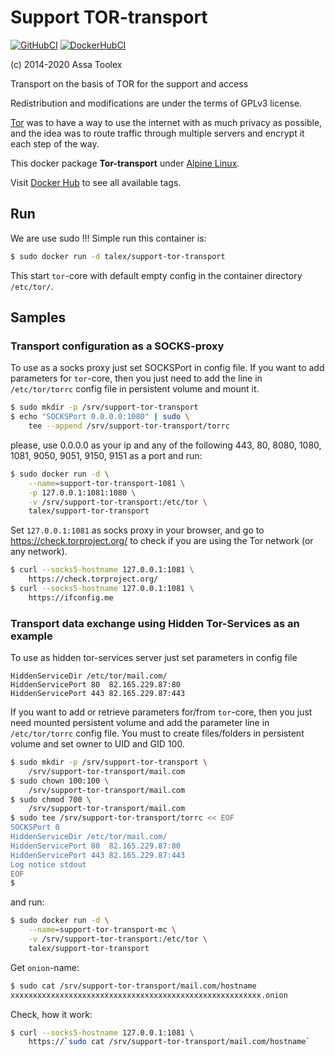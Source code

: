 
# Support TOR-transport

[![GitHubCI](https://github.com/-/-.svg?style=svg)](https://github.com/-/-/talex/support-tor-transport)
[![DockerHubCI](https://dockerhub.com/-/-.svg?style=svg)](https://dockerhub.com/-/-/talex/support-tor-transport)

(c) 2014-2020 Assa Toolex

Transport on the basis of TOR for the support
and access

Redistribution and modifications are under
the terms of GPLv3 license.

[Tor][1] was to have a way to use the internet
with as much privacy as possible, and the idea
was to route traffic through multiple servers
and encrypt it each step of the way.

This docker package **Tor-transport**
under [Alpine Linux][2].

Visit [Docker Hub][3] to see all available tags.

[1]: https://www.torproject.org/
[2]: https://alpinelinux.org/
[3]: https://hub.docker.com/r/talex/support-tor-transport/


## Run

We are use sudo !!!
Simple run this container is:
```sh
$ sudo docker run -d talex/support-tor-transport
```
This start `tor`-core with default empty config
in the container directory `/etc/tor/`.


## Samples

### Transport configuration as a SOCKS-proxy

To use as a socks proxy just set SOCKSPort in 
config file.
If you want to add parameters for `tor`-core, then 
you just need to add the line in `/etc/tor/torrc` 
config file in persistent volume and mount it.
```sh
$ sudo mkdir -p /srv/support-tor-transport
$ echo "SOCKSPort 0.0.0.0:1080" | sudo \
    tee --append /srv/support-tor-transport/torrc
```
please, use 0.0.0.0 as your ip and any of the following 
443, 80, 8080, 1080, 1081, 9050, 9051, 9150, 9151 as 
a port and run:
```sh
$ sudo docker run -d \
    --name=support-tor-transport-1081 \
    -p 127.0.0.1:1081:1080 \
    -v /srv/support-tor-transport:/etc/tor \
    talex/support-tor-transport
```
Set `127.0.0.1:1081` as socks proxy in your browser,
and go to https://check.torproject.org/ to check
if you are using the Tor network (or any network).
```sh
$ curl --socks5-hostname 127.0.0.1:1081 \
    https://check.torproject.org/
$ curl --socks5-hostname 127.0.0.1:1081 \
    https://ifconfig.me
```

### Transport data exchange using Hidden Tor-Services as an example

To use as hidden tor-services server just 
set parameters in config file
```
HiddenServiceDir /etc/tor/mail.com/
HiddenServicePort 80  82.165.229.87:80
HiddenServicePort 443 82.165.229.87:443
```
If you want to add or retrieve parameters for/from 
`tor`-core, then you just need mounted persistent 
volume and add the parameter line in `/etc/tor/torrc` 
config file. You must to create files/folders in 
persistent volume and set owner to UID and GID 100.
```sh
$ sudo mkdir -p /srv/support-tor-transport \
    /srv/support-tor-transport/mail.com
$ sudo chown 100:100 \
    /srv/support-tor-transport/mail.com
$ sudo chmod 700 \
    /srv/support-tor-transport/mail.com
$ sudo tee /srv/support-tor-transport/torrc << EOF
SOCKSPort 0
HiddenServiceDir /etc/tor/mail.com/
HiddenServicePort 80  82.165.229.87:80
HiddenServicePort 443 82.165.229.87:443
Log notice stdout
EOF
$
```
and run:
```sh
$ sudo docker run -d \
    --name=support-tor-transport-mc \
    -v /srv/support-tor-transport:/etc/tor \
    talex/support-tor-transport
```
Get `onion`-name:
```sh
$ sudo cat /srv/support-tor-transport/mail.com/hostname
xxxxxxxxxxxxxxxxxxxxxxxxxxxxxxxxxxxxxxxxxxxxxxxxxxxxxxxx.onion
```
Check, how it work:
```sh
$ curl --socks5-hostname 127.0.0.1:1081 \
    https://`sudo cat /srv/support-tor-transport/mail.com/hostname`
```
